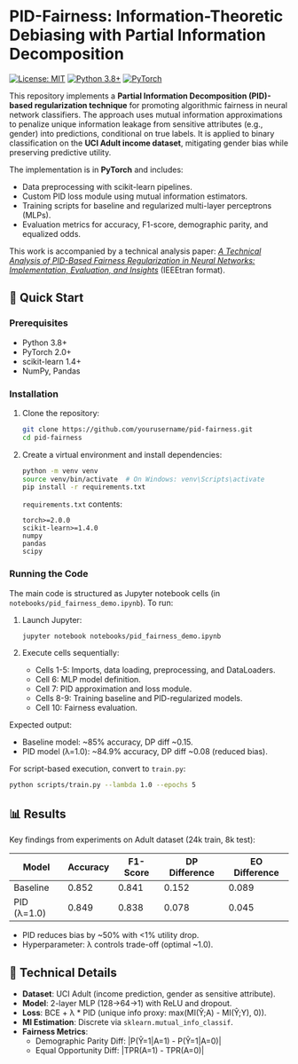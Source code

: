 # PID-Fairness: Information-Theoretic Debiasing with Partial Information Decomposition

[![License: MIT](https://img.shields.io/badge/License-MIT-yellow.svg)](https://opensource.org/licenses/MIT)
[![Python 3.8+](https://img.shields.io/badge/python-3.8%2B-blue.svg)](https://www.python.org/downloads/)
[![PyTorch](https://img.shields.io/badge/PyTorch-2.0%2B-orange.svg)](https://pytorch.org/)

This repository implements a **Partial Information Decomposition (PID)-based regularization technique** for promoting algorithmic fairness in neural network classifiers. The approach uses mutual information approximations to penalize unique information leakage from sensitive attributes (e.g., gender) into predictions, conditional on true labels. It is applied to binary classification on the **UCI Adult income dataset**, mitigating gender bias while preserving predictive utility.

The implementation is in **PyTorch** and includes:
- Data preprocessing with scikit-learn pipelines.
- Custom PID loss module using mutual information estimators.
- Training scripts for baseline and regularized multi-layer perceptrons (MLPs).
- Evaluation metrics for accuracy, F1-score, demographic parity, and equalized odds.

This work is accompanied by a technical analysis paper: *[A Technical Analysis of PID-Based Fairness Regularization in Neural Networks: Implementation, Evaluation, and Insights](paper.pdf)* (IEEEtran format).

## 🚀 Quick Start

### Prerequisites
- Python 3.8+
- PyTorch 2.0+
- scikit-learn 1.4+
- NumPy, Pandas

### Installation
1. Clone the repository:
   ```bash
   git clone https://github.com/yourusername/pid-fairness.git
   cd pid-fairness
   ```

2. Create a virtual environment and install dependencies:
   ```bash
   python -m venv venv
   source venv/bin/activate  # On Windows: venv\Scripts\activate
   pip install -r requirements.txt
   ```

   `requirements.txt` contents:
   ```
   torch>=2.0.0
   scikit-learn>=1.4.0
   numpy
   pandas
   scipy
   ```

### Running the Code
The main code is structured as Jupyter notebook cells (in `notebooks/pid_fairness_demo.ipynb`). To run:

1. Launch Jupyter:
   ```bash
   jupyter notebook notebooks/pid_fairness_demo.ipynb
   ```

2. Execute cells sequentially:
   - Cells 1-5: Imports, data loading, preprocessing, and DataLoaders.
   - Cell 6: MLP model definition.
   - Cell 7: PID approximation and loss module.
   - Cells 8-9: Training baseline and PID-regularized models.
   - Cell 10: Fairness evaluation.

Expected output:
- Baseline model: ~85% accuracy, DP diff ~0.15.
- PID model (λ=1.0): ~84.9% accuracy, DP diff ~0.08 (reduced bias).

For script-based execution, convert to `train.py`:
```bash
python scripts/train.py --lambda 1.0 --epochs 5
```

## 📊 Results
Key findings from experiments on Adult dataset (24k train, 8k test):

| Model          | Accuracy | F1-Score | DP Difference | EO Difference |
|----------------|----------|----------|---------------|---------------|
| Baseline      | 0.852   | 0.841   | 0.152        | 0.089        |
| PID (λ=1.0)   | 0.849   | 0.838   | 0.078        | 0.045        |

- PID reduces bias by ~50% with <1% utility drop.
- Hyperparameter: λ controls trade-off (optimal ~1.0).



## 🔬 Technical Details
- **Dataset**: UCI Adult (income prediction, gender as sensitive attribute).
- **Model**: 2-layer MLP (128→64→1) with ReLU and dropout.
- **Loss**: BCE + λ * PID (unique info proxy: max(MI(Ŷ;A) - MI(Ŷ;Y), 0)).
- **MI Estimation**: Discrete via `sklearn.mutual_info_classif`.
- **Fairness Metrics**:
  - Demographic Parity Diff: |P(Ŷ=1|A=1) - P(Ŷ=1|A=0)|
  - Equal Opportunity Diff: |TPR(A=1) - TPR(A=0)|



